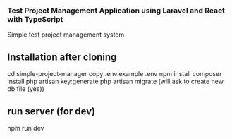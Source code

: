 ### Test Project Management Application using Laravel and React with TypeScript

Simple test project management system

## Installation after cloning
cd simple-project-manager
copy .env.example .env
npm install
composer install
php artisan key:generate
php artisan migrate (will ask to create new db file (yes))

## run server (for dev)
npm run dev
